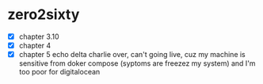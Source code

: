 # zero2sixty

- [x] chapter 3.10
- [x] chapter 4
- [x] chapter 5 echo delta charlie over, can't going live, cuz my machine is sensitive from doker compose (syptoms are freezez my system) and I'm too poor for digitalocean
